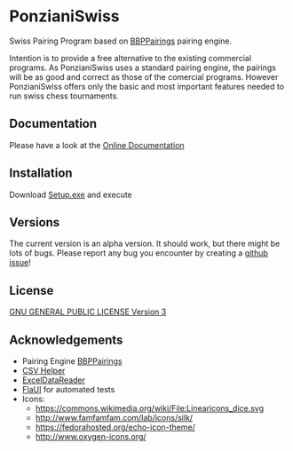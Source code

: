 # PonzianiSwiss
Swiss Pairing Program based on [BBPPairings](https://github.com/BieremaBoyzProgramming/bbpPairings) pairing engine.

Intention is to provide a free alternative to the existing commercial programs. As PonzianiSwiss uses a standard pairing engine, the pairings will be as good and correct as those of the comercial programs. However PonzianiSwiss offers only the basic and most important features needed to run swiss chess tournaments. 

## Documentation
Please have a look at the [Online Documentation](https://guentherc.github.io/PonzianiSwiss/)

## Installation
Download [Setup.exe](https://raw.githubusercontent.com/guentherc/PonzianiSwiss/master/docs/Installer/setup.exe) and execute

## Versions
The current version is an alpha version. It should work, but there might be lots of bugs. Please report any bug you encounter by creating a [github issue](https://github.com/guentherc/PonzianiSwiss/issues)!

## License
[GNU GENERAL PUBLIC LICENSE Version 3](https://www.gnu.org/licenses/gpl-3.0.txt)

## Acknowledgements ##
* Pairing Engine [BBPPairings](https://github.com/BieremaBoyzProgramming/bbpPairings) 
* [CSV Helper](https://joshclose.github.io/CsvHelper/) 
* [ExcelDataReader](https://github.com/ExcelDataReader/ExcelDataReader)
* [FlaUI](https://github.com/FlaUI/FlaUI) for automated tests
* Icons:
  - https://commons.wikimedia.org/wiki/File:Linearicons_dice.svg
  - http://www.famfamfam.com/lab/icons/silk/
  - https://fedorahosted.org/echo-icon-theme/
  - http://www.oxygen-icons.org/
